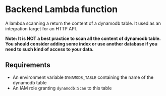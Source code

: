 # Backend Lambda function

A lambda scanning a return the content of a dynamodb table. It used as an integration target for an HTTP API.

**Note: It is NOT a best practice to scan all the content of dynamodb table. You should consider adding some index or
use another database if you need to such kind of access to your data.**

## Requirements

- An environment variable `DYNAMODB_TABLE` containing the name of the dynamodb table
- An IAM role granting `dynamodb:Scan` to this table